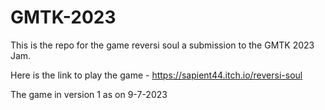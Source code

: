 # GMTK-2023
This is the repo for the game reversi soul a submission to the GMTK 2023 Jam.

Here is the link to play the game - https://sapient44.itch.io/reversi-soul 

The game in version 1 as on 9-7-2023
